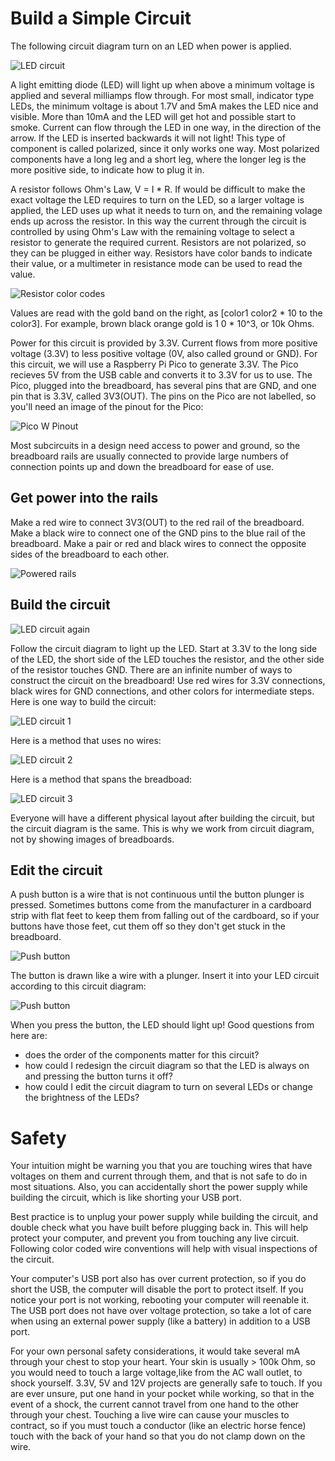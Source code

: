 # Build a Simple Circuit

The following circuit diagram turn on an LED when power is applied.

 ![LED circuit](images/led-circuit.jpg)

A light emitting diode (LED) will light up when above a minimum voltage is applied and several milliamps flow through. For most small, indicator type LEDs, the minimum voltage is about 1.7V and 5mA makes the LED nice and visible. More than 10mA and the LED will get hot and possible start to smoke. Current can flow through the LED in one way, in the direction of the arrow. If the LED is inserted backwards it will not light! This type of component is called polarized, since it only works one way. Most polarized components have a long leg and a short leg, where the longer leg is the more positive side, to indicate how to plug it in.

A resistor follows Ohm's Law, V = I * R. If would be difficult to make the exact voltage the LED requires to turn on the LED, so a larger voltage is applied, the LED uses up what it needs to turn on, and the remaining volage ends up across the resistor. In this way the current through the circuit is controlled by using Ohm's Law with the remaining voltage to select a resistor to generate the required current. Resistors are not polarized, so they can be plugged in either way. Resistors have color bands to indicate their value, or a multimeter in resistance mode can be used to read the value.

![Resistor color codes](images/Resistor-Color-Codes.gif)

Values are read with the gold band on the right, as [color1 color2 * 10 to the color3]. For example, brown black orange gold is 1 0 * 10^3, or 10k Ohms.

Power for this circuit is provided by 3.3V. Current flows from more positive voltage (3.3V) to less positive voltage (0V, also called ground or GND). For this circuit, we will use a Raspberry Pi Pico to generate 3.3V. The Pico recieves 5V from the USB cable and converts it to 3.3V for us to use. The Pico, plugged into the breadboard, has several pins that are GND, and one pin that is 3.3V, called 3V3(OUT). The pins on the Pico are not labelled, so you'll need an image of the pinout for the Pico:

![Pico W Pinout](images/picow-pinout.svg)

Most subcircuits in a design need access to power and ground, so the breadboard rails are usually connected to provide large numbers of connection points up and down the breadboard for ease of use. 

## Get power into the rails

Make a red wire to connect 3V3(OUT) to the red rail of the breadboard. Make a black wire to connect one of the GND pins to the blue rail of the breadboard. Make a pair or red and black wires to connect the opposite sides of the breadboard to each other.

![Powered rails](images/powered-rails.jpg)

## Build the circuit

![LED circuit again](images/led-circuit.jpg)

Follow the circuit diagram to light up the LED. Start at 3.3V to the long side of the LED, the short side of the LED touches the resistor, and the other side of the resistor touches GND. There are an infinite number of ways to construct the circuit on the breadboard! Use red wires for 3.3V connections, black wires for GND connections, and other colors for intermediate steps. Here is one way to build the circuit:

![LED circuit 1](images/led-circuit-1.jpg)

Here is a method that uses no wires:

![LED circuit 2](images/led-circuit-2.jpg)

Here is a method that spans the breadboad:

![LED circuit 3](images/led-circuit-3.jpg)

Everyone will have a different physical layout after building the circuit, but the circuit diagram is the same. This is why we work from circuit diagram, not by showing images of breadboards.

## Edit the circuit

A push button is a wire that is not continuous until the button plunger is pressed. Sometimes buttons come from the manufacturer in a cardboard strip with flat feet to keep them from falling out of the cardboard, so if your buttons have those feet, cut them off so they don't get stuck in the breadboard.

![Push button](images/push-button.jpg)

The button is drawn like a wire with a plunger. Insert it into your LED circuit according to this circuit diagram:

![Push button](images/push-button-circuit.jpg)

When you press the button, the LED should light up! Good questions from here are:
- does the order of the components matter for this circuit?
- how could I redesign the circuit diagram so that the LED is always on and pressing the button turns it off?
- how could I edit the circuit diagram to turn on several LEDs or change the brightness of the LEDs?

# Safety

Your intuition might be warning you that you are touching wires that have voltages on them and current through them, and that is not safe to do in most situations. Also, you can accidentally short the power supply while building the circuit, which is like shorting your USB port.

Best practice is to unplug your power supply while building the circuit, and double check what you have built before plugging back in. This will help protect your computer, and prevent you from touching any live circuit. Following color coded wire conventions will help with visual inspections of the circuit.

Your computer's USB port also has over current protection, so if you do short the USB, the computer will disable the port to protect itself. If you notice your port is not working, rebooting your computer will reenable it. The USB port does not have over voltage protection, so take a lot of care when using an external power supply (like a battery) in addition to a USB port.

For your own personal safety considerations, it would take several mA through your chest to stop your heart. Your skin is usually > 100k Ohm, so you would need to touch a large voltage,like from the AC wall outlet, to shock yourself. 3.3V, 5V and 12V projects are generally safe to touch. If you are ever unsure, put one hand in your pocket while working, so that in the event of a shock, the current cannot travel from one hand to the other through your chest. Touching a live wire can cause your muscles to contract, so if you must touch a conductor (like an electric horse fence) touch with the back of your hand so that you do not clamp down on the wire.